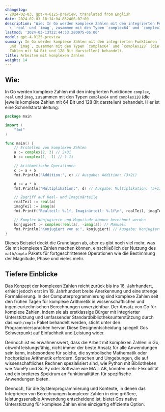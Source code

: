 ```yaml
---
changelog:
- 2024-02-03, gpt-4-0125-preview, translated from English
date: 2024-02-03 18:14:04.832406-07:00
description: "Wie: In Go werden komplexe Zahlen mit den integrierten Funktionen `complex`,\
  \ `real` und `imag`, zusammen mit den Typen `complex64` und `complex128` (die\u2026"
lastmod: '2024-03-13T22:44:53.280975-06:00'
model: gpt-4-0125-preview
summary: In Go werden komplexe Zahlen mit den integrierten Funktionen `complex`, `real`
  und `imag`, zusammen mit den Typen `complex64` und `complex128` (die jeweils komplexe
  Zahlen mit 64 Bit und 128 Bit darstellen) behandelt.
title: Arbeiten mit komplexen Zahlen
weight: 14
---
```


## Wie:
In Go werden komplexe Zahlen mit den integrierten Funktionen `complex`, `real` und `imag`, zusammen mit den Typen `complex64` und `complex128` (die jeweils komplexe Zahlen mit 64 Bit und 128 Bit darstellen) behandelt. Hier ist eine Schnellstartanleitung:

```go
package main

import (
	"fmt"
)

func main() {
	// Erstellen von komplexen Zahlen
	a := complex(2, 3) // 2+3i
	b := complex(1, -1) // 1-1i

	// Arithmetische Operationen
	c := a + b
	fmt.Println("Addition:", c) // Ausgabe: Addition: (3+2i)

	d := a * b
	fmt.Println("Multiplikation:", d) // Ausgabe: Multiplikation: (5+1i)

	// Zugriff auf Real- und Imaginärteile
	realTeil := real(a)
	imagTeil := imag(a)
	fmt.Printf("Realteil: %.1f, Imaginärteil: %.1f\n", realTeil, imagTeil) // Ausgabe: Realteil: 2.0, Imaginärteil: 3.0

	// Komplex konjugierte und Magnitude können berechnet werden
	konjugiert := complex(real(a), -imag(a)) // Manuell
	fmt.Println("Konjugiert von a:", konjugiert) // Ausgabe: Konjugiert von a: (2-3i)
}

```

Dieses Beispiel deckt die Grundlagen ab, aber es gibt noch viel mehr, was Sie mit komplexen Zahlen machen können, einschließlich der Nutzung des `math/cmplx` Pakets für fortgeschrittenere Operationen wie die Bestimmung der Magnitude, Phase und vieles mehr.

## Tiefere Einblicke
Das Konzept der komplexen Zahlen reicht zurück bis ins 16. Jahrhundert, erhielt jedoch erst im 19. Jahrhundert breite Anerkennung und eine strenge Formalisierung. In der Computerprogrammierung sind komplexe Zahlen seit den frühen Tagen für komplexe Arithmetik in wissenschaftlichen und ingenieurtechnischen Berechnungen unverzichtbar. Der Ansatz von Go für komplexe Zahlen, indem sie als erstklassige Bürger mit integrierter Unterstützung und umfassender Standardbibliotheksunterstützung durch das `math/cmplx` Paket behandelt werden, sticht unter den Programmiersprachen hervor. Diese Designentscheidung spiegelt Gos Schwerpunkt auf Einfachheit und Leistung wider.

Dennoch ist es erwähnenswert, dass die Arbeit mit komplexen Zahlen in Go, obwohl leistungsfähig, nicht immer der beste Ansatz für alle Anwendungen sein kann, insbesondere für solche, die symbolische Mathematik oder hochpräzise Arithmetik erfordern. Sprachen und Umgebungen, die auf wissenschaftliches Rechnen spezialisiert sind, wie Python mit Bibliotheken wie NumPy und SciPy oder Software wie MATLAB, könnten mehr Flexibilität und ein breiteres Spektrum an Funktionalitäten für spezifische Anwendungen bieten.

Dennoch, für die Systemprogrammierung und Kontexte, in denen das Integrieren von Berechnungen komplexer Zahlen in eine größere, leistungssensible Anwendung entscheidend ist, bietet Gos native Unterstützung für komplexe Zahlen eine einzigartig effiziente Option.
